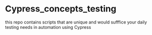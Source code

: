 # Cypress_concepts_testing
this repo contains scripts that are unique and would sufffice your daily testing needs in automation using Cypress
